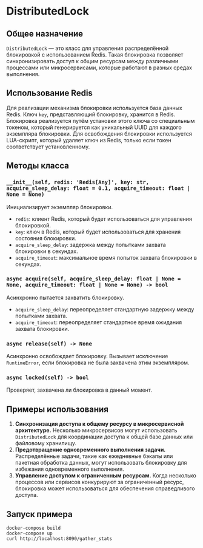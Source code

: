 # DistributedLock

## Общее назначение

`DistributedLock` — это класс для управления распределённой блокировкой с использованием Redis. Такая блокировка
позволяет синхронизировать доступ к общим ресурсам между различными процессами или микросервисами, которые работают в
разных средах выполнения.

## Использование Redis

Для реализации механизма блокировки используется база данных Redis. Ключ `key`, представляющий блокировку, хранится в
Redis. Блокировка реализуется путём установки этого ключа со специальным токеном, который генерируется как уникальный
UUID для каждого экземпляра блокировки. Для освобождения блокировки используется LUA-скрипт, который удаляет ключ из
Redis, только если токен соответствует установленному.

## Методы класса

### `__init__(self, redis: 'Redis[Any]', key: str, acquire_sleep_delay: float = 0.1, acquire_timeout: float | None = None)`

Инициализирует экземпляр блокировки.

- `redis`: клиент Redis, который будет использоваться для управления блокировкой.
- `key`: ключ в Redis, который будет использоваться для хранения состояния блокировки.
- `acquire_sleep_delay`: задержка между попытками захвата блокировки в секундах.
- `acquire_timeout`: максимальное время попыток захвата блокировки в секундах.

### `async acquire(self, acquire_sleep_delay: float | None = None, acquire_timeout: float | None = None) -> bool`

Асинхронно пытается захватить блокировку.

- `acquire_sleep_delay`: переопределяет стандартную задержку между попытками захвата.
- `acquire_timeout`: переопределяет стандартное время ожидания захвата блокировки.

### `async release(self) -> None`

Асинхронно освобождает блокировку. Вызывает исключение `RuntimeError`, если блокировка не была захвачена этим
экземпляром.

### `async locked(self) -> bool`

Проверяет, захвачена ли блокировка в данный момент.

## Примеры использования

1. **Синхронизация доступа к общему ресурсу в микросервисной архитектуре.** Несколько микросервисов могут
   использовать `DistributedLock` для координации доступа к общей базе данных или файловому хранилищу.
2. **Предотвращение одновременного выполнения задачи.** Распределённые задачи, такие как ежедневные бэкапы или пакетная
   обработка данных, могут использовать блокировку для избежания одновременного выполнения.
3. **Управление доступом к ограниченным ресурсам.** Когда несколько процессов или сервисов конкурируют за ограниченный
   ресурс, блокировка может использоваться для обеспечения справедливого доступа.

## Запуск примера

```
docker-compose build
docker-compose up
curl http://localhost:8090/gather_stats
```
